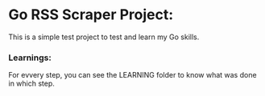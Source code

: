 # Go RSS Scraper Project:

This is a simple test project to test and learn my Go skills.

### Learnings:

For evvery step, you can see the LEARNING folder to know what was done in which step.
